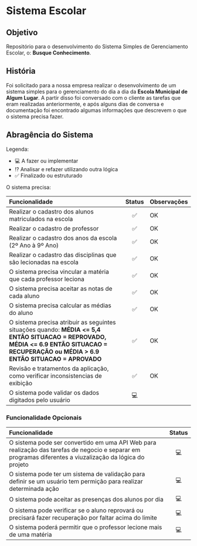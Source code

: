 # Sistema Escolar

## Objetivo

Repositório para o desenvolvimento do Sistema Simples de Gerenciamento Escolar, o: **Busque Conhecimento**.

## História

Foi solicitado para a nossa empresa realizar o desenvolvimento de um sistema simples para o gerenciamento do dia a dia da **Escola Municipal de Algum Lugar**. A partir disso foi conversado com o cliente as tarefas que eram realizadas anteriormente, e após alguns dias de conversa e documentação foi encontrado algumas informações que descrevem o que o sistema precisa fazer.

## Abragência do Sistema

Legenda:
- 💻 A fazer ou implementar
- ⁉ Analisar e refazer utilizando outra lógica
- ✅ Finalizado ou estruturado

O sistema precisa:

Funcionalidade | Status       |Observações
:--------------|:------------:|:----------
Realizar o cadastro dos alunos matriculados na escola | ✅ | OK
Realizar o cadastro de professor | ✅ | OK
Realizar o cadastro dos anos da escola (2º Ano à 9º Ano) | ✅ | OK
Realizar o cadastro das disciplinas que são lecionadas na escola | ✅ | OK
O sistema precisa vincular a matéria que cada professor leciona | ✅ | OK
O sistema precisa aceitar as notas de cada aluno | ✅ | OK
O sistema precisa calcular as médias do aluno | ✅ | OK
O sistema precisa atribuir as seguintes situações quando: **MÉDIA <= 5,4 ENTÃO SITUACAO = REPROVADO, MÉDIA <= 6.9 ENTÃO SITUACAO = RECUPERAÇÃO ou MÉDIA > 6.9 ENTÃO SITUACAO = APROVADO** | ✅ | OK
Revisão e tratamentos da aplicação, como verificar inconsistencias de exibição | ✅ | OK
O sistema pode validar os dados digitados pelo usuário | 💻

### Funcionalidade Opcionais

Funcionalidade | Status
:--------------|:------------:
O sistema pode ser convertido em uma API Web para realização das tarefas de negocio e separar em programas diferentes a viuzalização da lógica do projeto | 💻
O sistema pode ter um sistema de validação para definir se um usuário tem permição para realizar determinada ação | 💻
O sistema pode aceitar as presenças dos alunos por dia | 💻
O sistema pode verificar se o aluno reprovará ou precisará fazer recuperação por faltar acima do limite | 💻
O sistema poderá permitir que o professor lecione mais de uma matéria | 💻
